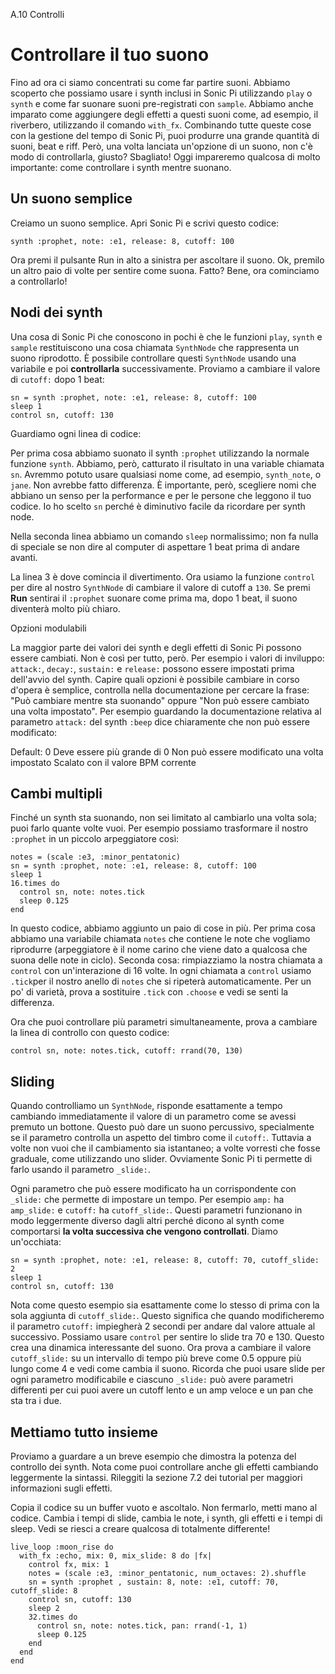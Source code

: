 A.10 Controlli

# Controllare il tuo suono

Fino ad ora ci siamo concentrati su come far partire suoni. Abbiamo scoperto che possiamo usare i synth inclusi in Sonic Pi utilizzando `play` o `synth` e come far suonare suoni pre-registrati con `sample`. Abbiamo anche imparato come aggiungere degli effetti a questi suoni come, ad esempio, il riverbero, utilizzando il comando `with_fx`. Combinando tutte queste cose con la gestione del tempo di Sonic Pi, puoi produrre una grande quantità di suoni, beat e riff. Però, una volta lanciata un'opzione di un suono, non c'è modo di controllarla, giusto? Sbagliato! Oggi impareremo qualcosa di molto importante: come controllare i synth mentre suonano.

## Un suono semplice

Creiamo un suono semplice. Apri Sonic Pi e scrivi questo codice:

```
synth :prophet, note: :e1, release: 8, cutoff: 100
```

Ora premi il pulsante Run in alto a sinistra per ascoltare il suono. Ok, premilo un altro paio di volte per sentire come suona. Fatto? Bene, ora cominciamo a controllarlo!

## Nodi dei synth

Una cosa di Sonic Pi che conoscono in pochi è che le funzioni `play`, `synth` e `sample` restituiscono una cosa chiamata `SynthNode` che rappresenta un suono riprodotto. È possibile controllare questi `SynthNode` usando una variabile e poi **controllarla** successivamente. Proviamo a cambiare il valore di `cutoff:` dopo 1 beat:

```
sn = synth :prophet, note: :e1, release: 8, cutoff: 100
sleep 1
control sn, cutoff: 130
```

Guardiamo ogni linea di codice:

Per prima cosa abbiamo suonato il synth `:prophet` utilizzando la normale funzione `synth`. Abbiamo, però, catturato il risultato in una variable chiamata `sn`. Avremmo potuto usare qualsiasi nome come, ad esempio, `synth_note`, o `jane`. Non avrebbe fatto differenza. È importante, però, scegliere nomi che abbiano un senso per la performance e per le persone che leggono il tuo codice. Io ho scelto `sn` perché è diminutivo facile da ricordare per synth node.

Nella seconda linea abbiamo un comando `sleep` normalissimo; non fa nulla di speciale se non dire al computer di aspettare 1 beat prima di andare avanti.

La linea 3 è dove comincia il divertimento. Ora usiamo la funzione `control` per dire al nostro `SynthNode` di cambiare il valore di cutoff a `130`. Se premi **Run** sentirai il `:prophet` suonare come prima ma, dopo 1 beat, il suono diventerà molto più chiaro.

Opzioni modulabili

La maggior parte dei valori dei synth e degli effetti di Sonic Pi possono essere cambiati. Non è così per tutto, però. Per esempio i valori di inviluppo: `attack:`, `decay:`, `sustain:` e `release:` possono essere impostati prima dell'avvio del synth. Capire quali opzioni è possibile cambiare in corso d'opera è semplice, controlla nella documentazione per cercare la frase: "Può cambiare mentre sta suonando" oppure "Non può essere cambiato una volta impostato". Per esempio guardando la documentazione relativa al parametro `attack:` del synth `:beep` dice chiaramente che non può essere modificato:

Default: 0
Deve essere più grande di 0
Non può essere modificato una volta impostato
Scalato con il valore BPM corrente

## Cambi multipli

Finché un synth sta suonando, non sei limitato al cambiarlo una volta sola; puoi farlo quante volte vuoi. Per esempio possiamo trasformare il nostro `:prophet` in un piccolo arpeggiatore così:

```
notes = (scale :e3, :minor_pentatonic)
sn = synth :prophet, note: :e1, release: 8, cutoff: 100
sleep 1
16.times do
  control sn, note: notes.tick
  sleep 0.125
end
```

In questo codice, abbiamo aggiunto un paio di cose in più. Per prima cosa abbiamo una variabile chiamata `notes` che contiene le note che vogliamo riprodurre (arpeggiatore è il nome carino che viene dato a qualcosa che suona delle note in ciclo). Seconda cosa: rimpiazziamo la nostra chiamata a `control` con un'interazione di 16 volte. In ogni chiamata a `control` usiamo `.tick`per il nostro anello di `notes` che si ripeterà automaticamente. Per un po' di varietà, prova a sostituire `.tick` con `.choose` e vedi se senti la differenza.

Ora che puoi controllare più parametri simultaneamente, prova a cambiare la linea di controllo con questo codice:

```
control sn, note: notes.tick, cutoff: rrand(70, 130)
```

## Sliding

Quando controlliamo un `SynthNode`, risponde esattamente a tempo cambiando immediatamente il valore di un parametro come se avessi premuto un bottone. Questo può dare un suono percussivo, specialmente se il parametro controlla un aspetto del timbro come il `cutoff:`. Tuttavia a volte non vuoi che il cambiamento sia istantaneo; a volte vorresti che fosse graduale, come utilizzando uno slider. Ovviamente Sonic Pi ti permette di farlo usando il parametro `_slide:`.

Ogni parametro che può essere modificato ha un corrispondente con `_slide:` che permette di impostare un tempo. Per esempio `amp:` ha `amp_slide:` e `cutoff:` ha `cutoff_slide:`. Questi parametri funzionano in modo leggermente diverso dagli altri perché dicono al synth come comportarsi **la volta successiva che vengono controllati**. Diamo un'occhiata:

```
sn = synth :prophet, note: :e1, release: 8, cutoff: 70, cutoff_slide: 2
sleep 1
control sn, cutoff: 130
```

Nota come questo esempio sia esattamente come lo stesso di prima con la sola aggiunta di `cutoff_slide:`. Questo significa che quando modificheremo il parametro `cutoff:` impiegherà 2 secondi per andare dal valore attuale al successivo. Possiamo usare `control` per sentire lo slide tra 70 e 130. Questo crea una dinamica interessante del suono. Ora prova a cambiare il valore `cutoff_slide:` su un intervallo di tempo più breve come 0.5 oppure più lungo come 4 e vedi come cambia il suono. Ricorda che puoi usare slide per ogni parametro modificabile e ciascuno `_slide:` può avere parametri differenti per cui puoi avere un cutoff lento e un amp veloce e un pan che sta tra i due.

## Mettiamo tutto insieme

Proviamo a guardare a un breve esempio che dimostra la potenza del controllo dei synth. Nota come puoi controllare anche gli effetti cambiando leggermente la sintassi. Rileggiti la sezione 7.2 dei tutorial per maggiori informazioni sugli effetti.

Copia il codice su un buffer vuoto e ascoltalo. Non fermarlo, metti mano al codice. Cambia i tempi di slide, cambia le note, i synth, gli effetti e i tempi di sleep. Vedi se riesci a creare qualcosa di totalmente differente!

```
live_loop :moon_rise do
  with_fx :echo, mix: 0, mix_slide: 8 do |fx|
    control fx, mix: 1
    notes = (scale :e3, :minor_pentatonic, num_octaves: 2).shuffle
    sn = synth :prophet , sustain: 8, note: :e1, cutoff: 70, cutoff_slide: 8
    control sn, cutoff: 130
    sleep 2
    32.times do
      control sn, note: notes.tick, pan: rrand(-1, 1)
      sleep 0.125
    end
  end
end
```
